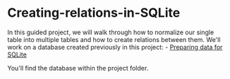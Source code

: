 # Creating-relations-in-SQLite

In this guided project, we will walk through how to normalize our single table into multiple tables and how to create relations between them.
We'll work on a database created previously in this project:
    - [Preparing data for SQLite](https://github.com/dominick87/Preparing-data-for-SQLite)

You'll find the database within the project folder. 
